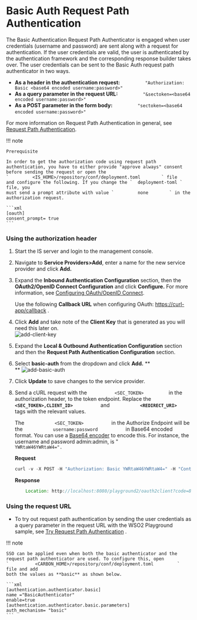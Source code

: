 # Basic Auth Request Path Authentication

The Basic Authentication Request Path Authenticator is engaged when user
credentials (username and password) are sent along with a request for
authentication. If the user credentials are valid, the user is
authenticated by the authentication framework and the corresponding
response builder takes over. The user credentials can be sent to the
Basic Auth request path authenticator in two ways.

-   **As a header in the authentication request:**
    `          "Authorization: Basic <base64 encoded username:password>"         `
-   **As a query parameter in the request URL:**
    `          "&sectoken=<base64 encoded username:password>"                   `
-   **As a POST parameter in the form body:**
    `          "sectoken=<base64 encoded username:password>"         `
    `                   `

For more information on Request Path Authentication in general, see
[Request Path Authentication](../../learn/request-path-authentication).

!!! note
    
    Prerequisite
    
    In order to get the authorization code using request path
    authentication, you have to either provide "approve always" consent
    before sending the request or open the
    `         <IS_HOME>/repository/conf/deployment.toml        ` file
    and configure the following. If you change the `  deployment-toml ` file, you
    must send a prompt attribute with value `         none        ` in the
    authorization request.
    
    ```xml
    [oauth]
    consent_prompt= true
    ```

### Using the authorization header

1.  Start the IS server and login to the management console.
2.  Navigate to **Service Providers\>Add**, enter a name for the new
    service provider and click **Add.**
3.  Expand the **Inbound Authentication Configuration** section, then
    the **OAuth2/OpenID Connect Configuration** and click **Configure.**
    For more information, see [Configuring OAuth/OpenID
    Connect](../../tutorials/oauth2-openid-connect).

    Use the following **Callback URL** when configuring OAuth:
    [https://curl-app/callback](https://www.google.com/url?q=https%3A%2F%2Fcurl-app%2Fcallback&sa=D&sntz=1&usg=AFQjCNFg_ALm4TWPOaAI9WC2YYeVsjmcZA)
    .

4.  Click **Add** and take note of the **Client Key** that is generated
    as you will need this later on.  
    ![add-client-key](../../assets/img/using-wso2-identity-server/add-client-key.png)
5.  Expand the **Local & Outbound Authentication Configuration** section
    and then the **Request Path Authentication Configuration** section.
6.  Select **basic-auth** from the dropdown and click **Add.** **  
    ** ![add-basic-auth](../../assets/img/using-wso2-identity-server/add-basic-auth.png)
7.  Click **Update** to save changes to the service provider.
8.  Send a cURL request with the `           <SEC_TOKEN>          ` in
    the authorization header, to the token endpoint. Replace the
    **`            <SEC_TOKEN>,CLIENT_ID>           `** and
    **`            <REDIRECT_URI>           `** tags with the relevant
    values.

    The `            <SEC_TOKEN>           ` in the Authorize Endpoint
    will be the `            username:password           ` in Base64
    encoded format. You can use a [Base64
    encoder](https://www.base64encode.org/) to encode this. For
    instance, the username and password admin:admin, is "
    `            YWRtaW46YWRtaW4=".           `

    **Request**

    ``` java
    curl -v -X POST -H "Authorization: Basic YWRtaW46YWRtaW4=" -H "Content-Type: application/x-www-form-urlencoded;charset=UTF-8" -k -d "response_type=code&client_id=OGeIUgBy60JLvXM7TX4f3ypMwl4a&redirect_uri=http://localhost:8080/playground2/oauth2client&scope=openid&prompt=none"  http://localhost:9763/oauth2/authorize
    ```

    **Response**

    ``` java
        Location: http://localhost:8080/playground2/oauth2client?code=8a498de9-1f5d-3bd0-a3c9c06be6e08151&session_state=61cd6d0ac6f73bf2bab6f5d710d446c6592b6bedb01c240c1377312118f3e186.N92JLOL5gufcXSwxh2V4xg
    ```

### Using the request URL

-   To try out request path authentication by sending the user
    credentials as a query parameter in the request URL with the WSO2
    Playground sample, see [Try Request Path
    Authentication](../../learn/try-request-path-authentication)
    .

  

!!! note
    
    SSO can be applied even when both the basic authenticator and the
    request path authenticator are used. To configure this, open
    `          <CARBON_HOME>/repository/conf/deployment.toml         ` file and add
    both the values as **basic** as shown below. 
    
    ```xml
    [authentication.authenticator.basic] 
    name ="BasicAuthenticator"
    enable=true
    [authentication.authenticator.basic.parameters]
    auth_mechanism= "basic"
    ```
